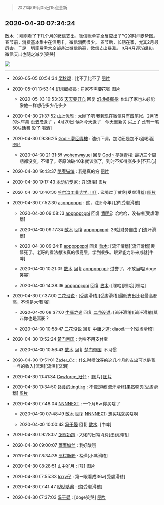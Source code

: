 > 2021年09月05日15点更新
<link rel="stylesheet" href="https://cdn.jsdelivr.net/gh/taotie6/sampleJSON@main/css/photo_show.css">


 ## 2020-04-30 07:34:24 

 [㪚木](https://www.coolapk.com/feed/18474369?shareKey=MmUyMDJmY2VjMmM1NjEzMTc1NDY~) ：刚刚看了下几个月的微信支出，微信账单完全反应出了YQ的时间走势图。
春节前，消费基本集中在信用卡，微信消费很少。
春节后，长期在家，尤其2月最厉害，于是一切家用需求全部通过微信购买，微信支出暴涨。
3月4月逐渐缓和，微信支出也随之减少[笑哭] 

<div class="album">
<img class="img-item" src="http://image.coolapk.com/feed/2020/0430/07/1081091_bc373ec5_3263_9668@1080x1746.jpeg" />
</div>

 ------- 

- 2020-05-05 00:54:34 [梁秋颂](uid=1013744) : 比不了比不了 [图片](http://image.coolapk.com/feed/2020/0505/00/1013744_6ac29911_1273_6569@1080x1802.jpeg)

- 2020-05-01 13:53:14 [幻想鄉鄉長](uid=699581) : 在家不需要花钱 [图片](http://image.coolapk.com/feed/2020/0501/13/699581_df0cf473_2393_2259@1080x1920.jpeg)

    - 2020-05-03 10:53:36 [天天要开心](uid=3181027) 回复 [幻想鄉鄉長](uid=699581): 你出了家也未必能像他一样想花多少花多少 

- 2020-04-30 21:37:52 [山上优雅](uid=1388994) : 太惨了吧 我到现在微信只有四笔帐，2月15的火车票 没去成退了 ，4月20日 候补今天退了，今天重新买 买上了 还有一笔50块话费 没了[喝酒] 

- 2020-04-30 09:36:25 [God丶夢回青樓](uid=763708) : 油价下调，加油还是加不起[喝酒] [图片](http://image.coolapk.com/feed/2020/0430/09/763708_e9d96540_0583_8076@1440x3120.jpeg)

    - 2020-04-30 21:31:59 [wohenwuyuei](uid=1096665) 回复 [God丶夢回青樓](uid=763708): 最近三个周期都没变，不错了。等原油破40米就该涨了，到时不知得涨多少[不开心] 

- 2020-04-30 19:43:37 [酷庵猫编](uid=1755356) : 我是真的穷 [图片](http://image.coolapk.com/feed/2020/0430/19/1755356_e5632468_7017_0295@1080x2310.jpeg)

- 2020-04-30 19:17:43 [永动机专家](uid=508624) : 穷[流泪] [图片](http://image.coolapk.com/feed/2020/0430/19/508624_7a778af9_5462_2172@1080x2340.jpeg)

- 2020-04-30 16:40:30 [哈尔滨工业大学_HIT](uid=1948421) : 家境过于贫寒[受虐滑稽] [图片](http://image.coolapk.com/feed/2020/0430/16/1948421_697bb9d7_6024_7695@1080x2248.jpeg)

- 2020-04-30 07:52:30 [appppppppi](uid=1377925) : 这，沈哥今年几岁[受虐滑稽] 

    - 2020-04-30 09:08:23 [appppppppi](uid=1377925) 回复 [清明E](uid=1792072): 哈哈哈，没有啦[受虐滑稽] 

    - 2020-04-30 09:17:34 [㪚木](uid=1081091) 回复 [appppppppi](uid=1377925): 26就财务自由了[流汗滑稽] 

    - 2020-04-30 09:24:11 [appppppppi](uid=1377925) 回复 [㪚木](uid=1081091): [流汗滑稽][流汗滑稽]羡慕死了。老哥的看法想法真的很高层，学到很多。眼界能力带来成就[牛啤] 

    - 2020-04-30 10:21:09 [㪚木](uid=1081091) 回复 [appppppppi](uid=1377925): 过誉了，不敢当哈[doge笑哭] 

    - 2020-04-30 14:38:36 [appppppppi](uid=1377925) 回复 [㪚木](uid=1081091): [嘿哈][嘿哈][嘿哈] 

- 2020-04-30 07:37:00 [二花没说](uid=2284267) : [受虐滑稽][受虐滑稽]最低支出比我最高都高，不愧是大佬[强] 

    - 2020-04-30 09:37:00 [中庸之道](uid=2894334) 回复 [二花没说](uid=2284267): [流汗滑稽][流汗滑稽]莫非你也是富豪？ 

    - 2020-04-30 10:58:47 [二花没说](uid=2284267) 回复 [中庸之道](uid=2894334): diao丝一个[受虐滑稽] 

- 2020-04-30 10:52:24 [楚门帝国](uid=1551482) : 为啥不用支付宝 

    - 2020-04-30 10:56:43 [㪚木](uid=1081091) 回复 [楚门帝国](uid=1551482): 不习惯 

- 2020-04-30 10:51:01 [Zader_Cc](uid=1453125) : 什么时候沈哥的这几个月的支出可以是我一年的收入[流泪][流泪][流泪] 

- 2020-04-30 10:41:34 [Cowforce_旺仔](uid=2435306) : [图片] [图片](http://image.coolapk.com/feed/2020/0430/10/2435306_284adc94_4494_068@573x185.jpeg)

- 2020-04-30 10:34:50 [馋食的tingting](uid=1031786) : 不愧是我[流汗滑稽]果然够穷[受虐滑稽] [图片](http://image.coolapk.com/feed/2020/0430/10/1031786_547848ff_4089_1597@1440x2733.png)

- 2020-04-30 07:48:04 [NNNNEXT](uid=1290449) : 一个月6w 你买啥了 

    - 2020-04-30 07:48:49 [㪚木](uid=1081091) 回复 [NNNNEXT](uid=1290449): 想买啥就买啥啊 

    - 2020-04-30 10:00:43 [冯于晏](uid=2980763) 回复 [㪚木](uid=1081091): [牛啤] 

- 2020-04-30 09:28:07 [兔熊奶趴](uid=500948) : 大佬的日常消费[墨镜滑稽] 

- 2020-04-30 09:00:07 [落雨如丝](uid=171765) : 我好酸哦 

- 2020-04-30 08:34:35 [云村新粉](uid=809098) : 枯燥[小嘴滑稽] 

- 2020-04-30 08:28:51 [山中岁月](uid=2158518) : [噗] [图片](http://image.coolapk.com/feed/2020/0430/08/2158518_2bc1ac8e_6530_788@1080x2244.jpeg)

- 2020-04-30 07:55:33 [lorry仔](uid=1719958) : 第一眼看成36w[受虐滑稽] 

- 2020-04-30 07:41:47 [哒哒哒酱](uid=3456742) : 这[受虐滑稽] 

- 2020-04-30 07:37:03 [冯于晏](uid=2980763) : [doge笑哭] [图片](http://image.coolapk.com/feed/2020/0430/07/2980763_3423_2825@750x1334.jpg)

